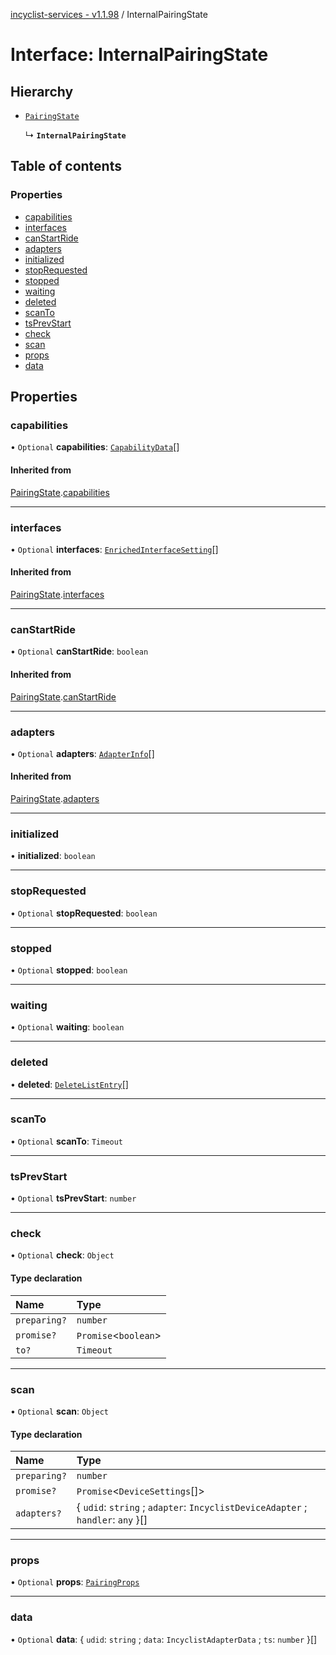 [incyclist-services - v1.1.98](../README.md) / InternalPairingState

# Interface: InternalPairingState

## Hierarchy

- [`PairingState`](PairingState.md)

  ↳ **`InternalPairingState`**

## Table of contents

### Properties

- [capabilities](InternalPairingState.md#capabilities)
- [interfaces](InternalPairingState.md#interfaces)
- [canStartRide](InternalPairingState.md#canstartride)
- [adapters](InternalPairingState.md#adapters)
- [initialized](InternalPairingState.md#initialized)
- [stopRequested](InternalPairingState.md#stoprequested)
- [stopped](InternalPairingState.md#stopped)
- [waiting](InternalPairingState.md#waiting)
- [deleted](InternalPairingState.md#deleted)
- [scanTo](InternalPairingState.md#scanto)
- [tsPrevStart](InternalPairingState.md#tsprevstart)
- [check](InternalPairingState.md#check)
- [scan](InternalPairingState.md#scan)
- [props](InternalPairingState.md#props)
- [data](InternalPairingState.md#data)

## Properties

### capabilities

• `Optional` **capabilities**: [`CapabilityData`](CapabilityData.md)[]

#### Inherited from

[PairingState](PairingState.md).[capabilities](PairingState.md#capabilities)

___

### interfaces

• `Optional` **interfaces**: [`EnrichedInterfaceSetting`](EnrichedInterfaceSetting.md)[]

#### Inherited from

[PairingState](PairingState.md).[interfaces](PairingState.md#interfaces)

___

### canStartRide

• `Optional` **canStartRide**: `boolean`

#### Inherited from

[PairingState](PairingState.md).[canStartRide](PairingState.md#canstartride)

___

### adapters

• `Optional` **adapters**: [`AdapterInfo`](AdapterInfo.md)[]

#### Inherited from

[PairingState](PairingState.md).[adapters](PairingState.md#adapters)

___

### initialized

• **initialized**: `boolean`

___

### stopRequested

• `Optional` **stopRequested**: `boolean`

___

### stopped

• `Optional` **stopped**: `boolean`

___

### waiting

• `Optional` **waiting**: `boolean`

___

### deleted

• **deleted**: [`DeleteListEntry`](DeleteListEntry.md)[]

___

### scanTo

• `Optional` **scanTo**: `Timeout`

___

### tsPrevStart

• `Optional` **tsPrevStart**: `number`

___

### check

• `Optional` **check**: `Object`

#### Type declaration

| Name | Type |
| :------ | :------ |
| `preparing?` | `number` |
| `promise?` | `Promise`\<`boolean`\> |
| `to?` | `Timeout` |

___

### scan

• `Optional` **scan**: `Object`

#### Type declaration

| Name | Type |
| :------ | :------ |
| `preparing?` | `number` |
| `promise?` | `Promise`\<`DeviceSettings`[]\> |
| `adapters?` | \{ `udid`: `string` ; `adapter`: `IncyclistDeviceAdapter` ; `handler`: `any`  }[] |

___

### props

• `Optional` **props**: [`PairingProps`](PairingProps.md)

___

### data

• `Optional` **data**: \{ `udid`: `string` ; `data`: `IncyclistAdapterData` ; `ts`: `number`  }[]
